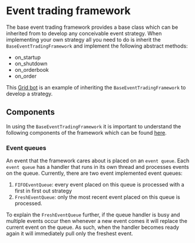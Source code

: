 # Event trading framework

The base event trading framework provides a base class which can be inherited from to develop any conceivable event
strategy. When implementing your own strategy all you need to do is inherit the `BaseEventTradingFramework` and 
implement the following abstract methods:

* on_startup
* on_shutdown
* on_orderbook
* on_order

This [Grid bot](../example_bots/gridbot.py) is an example of inheriting the `BaseEventTradingFramework` to develop a 
strategy.

## Components

In using the `BaseEventTradingFramework` it is important to understand the following components of the framework which 
can be found [here](../event_trading_framework/helpers).

### Event queues

An event that the framework cares about is placed on an `event queue`. Each `event queue` has a handler that runs in its
own thread and processes events on the queue. Currently, there are two event implemented event queues:

1. `FIFOEventQueue`: every event placed on this queue is processed with a first in first out strategy
2. `FreshEventQueue`: only the most recent event placed on this queue is processed.

To explain the `FreshEventQueue` further, if the queue handler is busy and multiple events occur then whenever a new
event comes it will replace the current event on the queue. As such, when the handler becomes ready again it will 
immediately pull only the freshest event.
